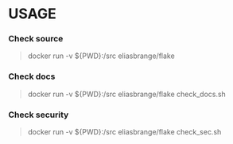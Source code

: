 # USAGE

### Check source

> docker run -v ${PWD}:/src eliasbrange/flake

### Check docs

> docker run -v ${PWD}:/src eliasbrange/flake check_docs.sh

### Check security

> docker run -v ${PWD}:/src eliasbrange/flake check_sec.sh
